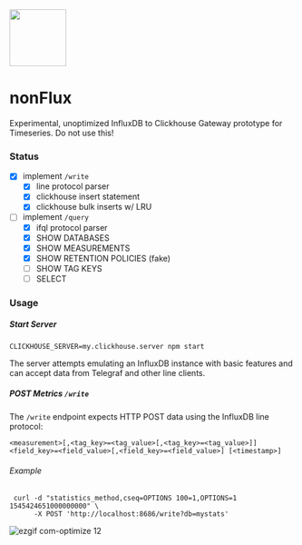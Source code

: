 <img src="https://user-images.githubusercontent.com/1423657/50374656-0a078400-05f2-11e9-8754-98b98e0244c4.png" width=100>

# nonFlux
Experimental, unoptimized InfluxDB to Clickhouse Gateway prototype for Timeseries. Do not use this!


### Status
- [x] implement `/write`
  - [x] line protocol parser
  - [x] clickhouse insert statement
  - [x] clickhouse bulk inserts w/ LRU
- [ ] implement `/query`
  - [x] ifql protocol parser
  - [x] SHOW DATABASES
  - [x] SHOW MEASUREMENTS
  - [x] SHOW RETENTION POLICIES (fake)
  - [ ] SHOW TAG KEYS
  - [ ] SELECT

### Usage
##### Start Server
```
CLICKHOUSE_SERVER=my.clickhouse.server npm start
```

The server attempts emulating an InfluxDB instance with basic features and can accept data from Telegraf and other line clients.


##### POST Metrics `/write`
The `/write` endpoint expects HTTP POST data using the InfluxDB line protocol:
```
<measurement>[,<tag_key>=<tag_value>[,<tag_key>=<tag_value>]] <field_key>=<field_value>[,<field_key>=<field_value>] [<timestamp>]
```
###### Example
```
 curl -d "statistics_method,cseq=OPTIONS 100=1,OPTIONS=1 1545424651000000000" \
      -X POST 'http://localhost:8686/write?db=mystats'
```

![ezgif com-optimize 12](https://user-images.githubusercontent.com/1423657/50385420-950d7a80-06d5-11e9-9bff-7be602b89a84.gif)
